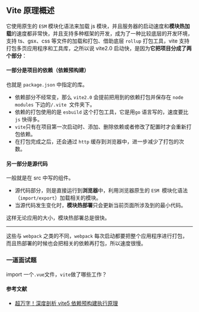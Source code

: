 ## Vite 原理概述

它使用原生的 `ESM` 模块化语法来加载 js 模块，并且服务器的启动速度和**模块热加载**的速度都非常快，并且支持多种框架的开发，成为了一种比较底层的开发环境，支持 ts、gsx、css 等文件的加载和打包、借助底层 `rollup` 打包工具，vite 支持打包多页应用程序和工具库，之所以说 vite2.0 启动快，是因为**它把项目分成了两个部分**：

#### 一部分是项目的依赖（依赖预构建）

也就是 `package.json` 中指定的库。

- 依赖部分不经常变，那么 `vite2.0` 会提前把用到的依赖打包并保存在 `node modules` 下边的`/.vite `文件夹下。
- 依赖的打包使用的是 `esbuild` 这个打包工具，它是用`go` 语言写的，速度要比 `js` 快得多。
- `vite`只有在项目第一次启动时、添加、删除依赖或者修改了配置时才会重新打包依赖。
- 在打包完成之后，还会通过 `http` 缓存到浏览器中，进一步减少了打包的次数。

#### 另一部分是源代码

一般就是在 src 中写的组件。

- 源代码部分，则是直接运行到**浏览器**中，利用浏览器原生的 `ESM `模块化语法（`import/export`）加载相关的模块。
- 当源代码发生变化时，**模块热部署**只会更新当前页面所涉及到的最小代码。

这样无论应用的大小，模块热部署总是很快。

---

这些与 `webpack` 之类的不同，`webpack` 每次启动都要把整个应用程序进行打包，而且热部署的时候也会把相关的依赖再打包，所以速度很慢。

### 一道面试题

import 一个`.vue`文件，`vite`做了哪些工作？

#### 参考文献

- [超万字！深度剖析 vite5 依赖预构建执行原理](https://juejin.cn/post/7433064878368260105#heading-3)
